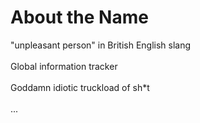 # About the Name

<div class="text-center mt-30 text-3xl">

"unpleasant person" in British English slang
<br/>
<br/>
Global information tracker
<br/>
<br/>
Goddamn idiotic truckload of sh*t
<br/>
<br/>
...

</div>